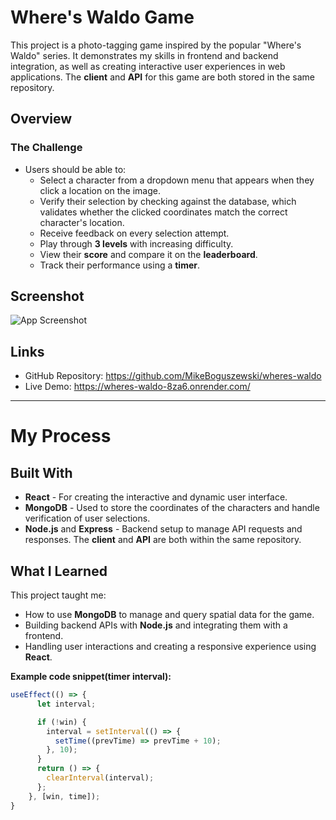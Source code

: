 # Where's Waldo Game

This project is a photo-tagging game inspired by the popular "Where's Waldo" series. It demonstrates my skills in frontend and backend integration, as well as creating interactive user experiences in web applications. The **client** and **API** for this game are both stored in the same repository.

## Overview

### The Challenge
- Users should be able to:
  - Select a character from a dropdown menu that appears when they click a location on the image.
  - Verify their selection by checking against the database, which validates whether the clicked coordinates match the correct character's location.
  - Receive feedback on every selection attempt.
  - Play through **3 levels** with increasing difficulty.
  - View their **score** and compare it on the **leaderboard**.
  - Track their performance using a **timer**.

## Screenshot

![App Screenshot](./screenshot.jpg)

## Links
- GitHub Repository: https://github.com/MikeBoguszewski/wheres-waldo
- Live Demo: https://wheres-waldo-8za6.onrender.com/

---

# My Process

## Built With
- **React** - For creating the interactive and dynamic user interface.
- **MongoDB** - Used to store the coordinates of the characters and handle verification of user selections.
- **Node.js** and **Express** - Backend setup to manage API requests and responses. The **client** and **API** are both within the same repository.

## What I Learned
This project taught me:
- How to use **MongoDB** to manage and query spatial data for the game.
- Building backend APIs with **Node.js** and integrating them with a frontend.
- Handling user interactions and creating a responsive experience using **React**.

**Example code snippet(timer interval):**
```js
useEffect(() => {
      let interval;

      if (!win) {
        interval = setInterval(() => {
          setTime((prevTime) => prevTime + 10);
        }, 10);
      }
      return () => {
        clearInterval(interval);
      };
    }, [win, time]);
}

